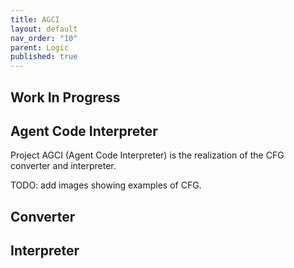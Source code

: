 ```yaml
---
title: AGCI
layout: default
nav_order: "10"
parent: Logic
published: true
---
```

## Work In Progress

## Agent Code Interpreter

Project AGCI (Agent Code Interpreter) is the realization of the CFG converter and interpreter.

TODO: add images showing examples of CFG.

## Converter

## Interpreter
